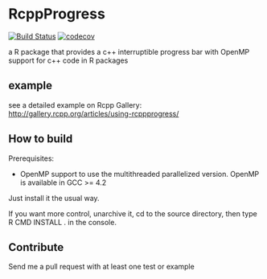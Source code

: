 # RcppProgress
[![Build Status](https://travis-ci.org/kforner/rcpp_progress.svg?branch=master)](https://travis-ci.org/kforner/rcpp_progress)
[![codecov](https://codecov.io/github/kforner/rcpp_progress/coverage.svg)](https://codecov.io/github/kforner/rcpp_progress)


a R package that provides a c++ interruptible progress bar with OpenMP support for c++ code in R packages

## example
see a detailed example on Rcpp Gallery:
http://gallery.rcpp.org/articles/using-rcppprogress/

## How to build

Prerequisites:

- OpenMP support to use the multithreaded parallelized version. OpenMP is available in GCC >= 4.2

Just install it the usual way.

If you want more control, unarchive it, cd to the source directory, then type
R CMD INSTALL . in the console.


## Contribute
Send me a pull request with at least one test or example


